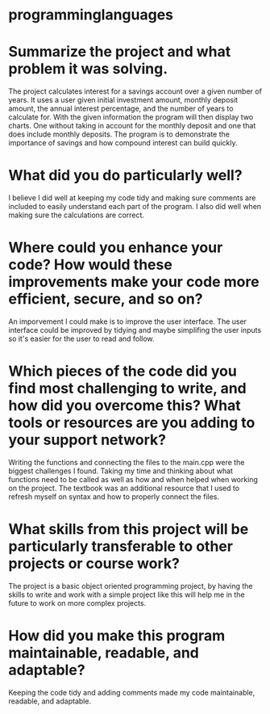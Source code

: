 # programminglanguages

# Summarize the project and what problem it was solving.
The project calculates interest for a savings account over a given number of years. It uses a user given initial investment amount, monthly deposit amount, the annual interest percentage, and the number of years to calculate for. With the given information the program will then display two charts. One without taking in account for the monthly deposit and one that does include monthly deposits. The program is to demonstrate the importance of savings and how compound interest can build quickly.

# What did you do particularly well?
I believe I did well at keeping my code tidy and making sure comments are included to easily understand each part of the program. I also did well when making sure the calculations are correct.

# Where could you enhance your code? How would these improvements make your code more efficient, secure, and so on?
An imporvement I could make is to improve the user interface. The user interface could be improved by tidying and maybe simplifing the user inputs so it's easier for the user to read and follow.

# Which pieces of the code did you find most challenging to write, and how did you overcome this? What tools or resources are you adding to your support network?
Writing the functions and connecting the files to the main.cpp were the biggest challenges I found. Taking my time and thinking about what functions need to be called as well as how and when helped when working on the project. The textbook was an additional resource that I used to refresh myself on syntax and how to properly connect the files.

# What skills from this project will be particularly transferable to other projects or course work?
The project is a basic object oriented programming project, by having the skills to write and work with a simple project like this will help me in the future to work on more complex projects.

# How did you make this program maintainable, readable, and adaptable?
Keeping the code tidy and adding comments made my code maintainable, readable, and adaptable.

